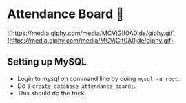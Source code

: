 # Attendance Board 🎉

![https://media.giphy.com/media/MCVjGlf0A0jde/giphy.gif](https://media.giphy.com/media/MCVjGlf0A0jde/giphy.gif)

## Setting up MySQL
- Login to mysql on command line by doing `mysql -u root`.
- Do a `create database attendance_board;`.
- This should do the trick.
